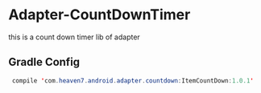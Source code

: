 # Adapter-CountDownTimer
this is a count down timer lib of adapter


## Gradle Config
```java
 compile 'com.heaven7.android.adapter.countdown:ItemCountDown:1.0.1'
```
